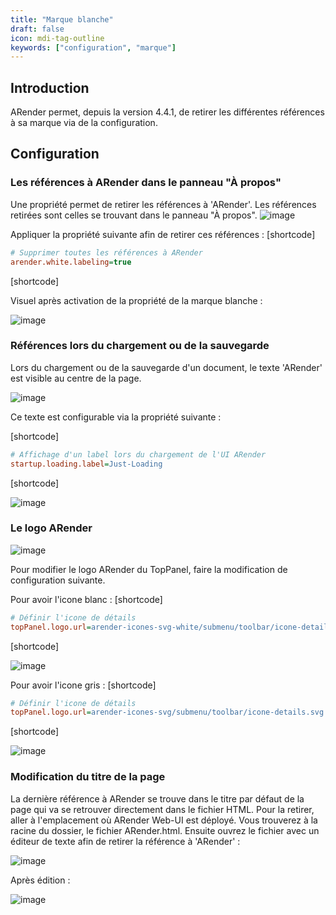 ```yaml
---
title: "Marque blanche"
draft: false
icon: mdi-tag-outline
keywords: ["configuration", "marque"]
---
```


## Introduction

ARender permet, depuis la version 4.4.1, de retirer les différentes références à sa marque via de la configuration.

## Configuration

### Les références à ARender dans le panneau "À propos"

Une propriété permet de retirer les références à 'ARender'. Les références retirées sont celles se trouvant dans le panneau "À propos".
![image]([shortcode])

Appliquer la propriété suivante afin de retirer ces références : 
[shortcode]

```cfg
# Supprimer toutes les références à ARender
arender.white.labeling=true
```

[shortcode]


Visuel après activation de la propriété de la marque blanche : 


![image]([shortcode])

### Références lors du chargement ou de la sauvegarde


Lors du chargement ou de la sauvegarde d'un document, le texte 'ARender' est visible au centre de la page.

![image]([shortcode])

Ce texte est configurable via la propriété suivante :

[shortcode]

```cfg
# Affichage d'un label lors du chargement de l'UI ARender
startup.loading.label=Just-Loading
```

[shortcode]

![image]([shortcode])


### Le logo ARender

![image]([shortcode])

Pour modifier le logo ARender du TopPanel, faire la modification de configuration suivante.


Pour avoir l'icone blanc :
[shortcode]

```cfg
# Définir l'icone de détails
topPanel.logo.url=arender-icones-svg-white/submenu/toolbar/icone-details.svg
```

[shortcode]

![image]([shortcode])

Pour avoir l'icone gris :
[shortcode]

```cfg
# Définir l'icone de détails
topPanel.logo.url=arender-icones-svg/submenu/toolbar/icone-details.svg
```

[shortcode]

![image]([shortcode])

### Modification du titre de la page

La dernière référence à ARender se trouve dans le titre par défaut de la page qui va se retrouver directement dans le fichier HTML. Pour la retirer, aller à l'emplacement où ARender Web-UI est déployé. Vous trouverez à la racine du dossier, le fichier ARender.html. Ensuite ouvrez le fichier avec un éditeur de texte afin de retirer la référence à 'ARender' :

![image]([shortcode])

Après édition : 

![image]([shortcode])
